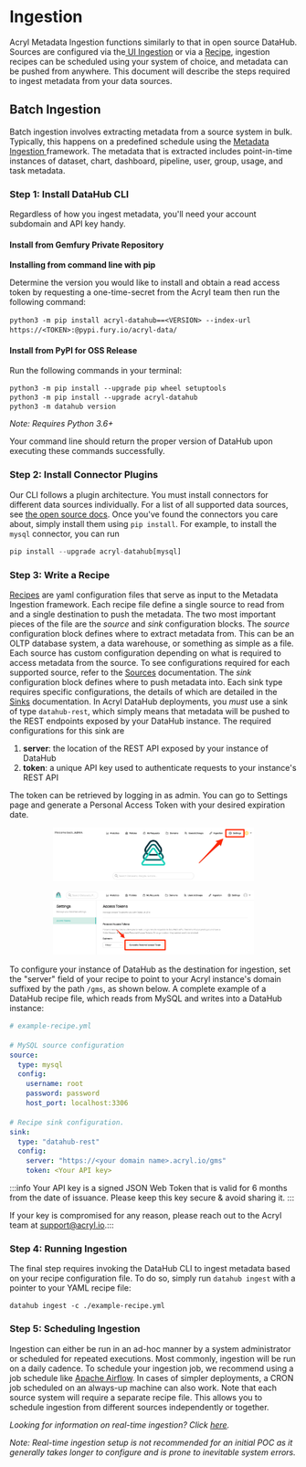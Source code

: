 # Ingestion

Acryl Metadata Ingestion functions similarly to that in open source DataHub. Sources are configured via the[ UI Ingestion](docs/ui-ingestion.md) or via a [Recipe](metadata-ingestion/README.md#recipes), ingestion recipes can be scheduled using your system of choice, and metadata can be pushed from anywhere.
This document will describe the steps required to ingest metadata from your data sources.

## Batch Ingestion

Batch ingestion involves extracting metadata from a source system in bulk. Typically, this happens on a predefined schedule using the [Metadata Ingestion ](metadata-ingestion/README.md#install-from-pypi)framework.
The metadata that is extracted includes point-in-time instances of dataset, chart, dashboard, pipeline, user, group, usage, and task metadata.

### Step 1: Install DataHub CLI

Regardless of how you ingest metadata, you'll need your account subdomain and API key handy.

#### **Install from Gemfury Private Repository**

**Installing from command line with pip**

Determine the version you would like to install and obtain a read access token by requesting a one-time-secret from the Acryl team then run the following command:

`python3 -m pip install acryl-datahub==<VERSION> --index-url https://<TOKEN>:@pypi.fury.io/acryl-data/`

#### Install from PyPI for OSS Release

Run the following commands in your terminal:

```
python3 -m pip install --upgrade pip wheel setuptools
python3 -m pip install --upgrade acryl-datahub
python3 -m datahub version
```

_Note: Requires Python 3.6+_

Your command line should return the proper version of DataHub upon executing these commands successfully.

### Step 2: Install Connector Plugins

Our CLI follows a plugin architecture. You must install connectors for different data sources individually. For a list of all supported data sources, see [the open source docs](metadata-ingestion/README.md#installing-plugins).
Once you've found the connectors you care about, simply install them using `pip install`.
For example, to install the `mysql` connector, you can run

```python
pip install --upgrade acryl-datahub[mysql]
```

### Step 3: Write a Recipe

[Recipes](metadata-ingestion/README.md#recipes) are yaml configuration files that serve as input to the Metadata Ingestion framework. Each recipe file define a single source to read from and a single destination to push the metadata.
The two most important pieces of the file are the _source_ and _sink_ configuration blocks.
The _source_ configuration block defines where to extract metadata from. This can be an OLTP database system, a data warehouse, or something as simple as a file. Each source has custom configuration depending on what is required to access metadata from the source. To see configurations required for each supported source, refer to the [Sources](metadata-ingestion/README.md#sources) documentation.
The _sink_ configuration block defines where to push metadata into. Each sink type requires specific configurations, the details of which are detailed in the [Sinks](metadata-ingestion/README.md#sinks) documentation.
In Acryl DataHub deployments, you _must_ use a sink of type `datahub-rest`, which simply means that metadata will be pushed to the REST endpoints exposed by your DataHub instance. The required configurations for this sink are

1. **server**: the location of the REST API exposed by your instance of DataHub
2. **token**: a unique API key used to authenticate requests to your instance's REST API

The token can be retrieved by logging in as admin. You can go to Settings page and generate a Personal Access Token with your desired expiration date.

<p align="center">
  <img width="70%" src="https://raw.githubusercontent.com/datahub-project/static-assets/main//imgs/saas/home-(1).png"/>
</p>

<p align="center">
  <img width="70%" src="https://raw.githubusercontent.com/datahub-project/static-assets/main//imgs/saas/settings.png"/>
</p>

To configure your instance of DataHub as the destination for ingestion, set the "server" field of your recipe to point to your Acryl instance's domain suffixed by the path `/gms`, as shown below.
A complete example of a DataHub recipe file, which reads from MySQL and writes into a DataHub instance:

```yaml
# example-recipe.yml

# MySQL source configuration
source:
  type: mysql
  config:
    username: root
    password: password
    host_port: localhost:3306

# Recipe sink configuration.
sink:
  type: "datahub-rest"
  config:
    server: "https://<your domain name>.acryl.io/gms"
    token: <Your API key>
```

:::info
Your API key is a signed JSON Web Token that is valid for 6 months from the date of issuance. Please keep this key secure & avoid sharing it.
:::

If your key is compromised for any reason, please reach out to the Acryl team at support@acryl.io.:::

### Step 4: Running Ingestion

The final step requires invoking the DataHub CLI to ingest metadata based on your recipe configuration file.
To do so, simply run `datahub ingest` with a pointer to your YAML recipe file:

```
datahub ingest -c ./example-recipe.yml
```

### Step 5: Scheduling Ingestion

Ingestion can either be run in an ad-hoc manner by a system administrator or scheduled for repeated executions. Most commonly, ingestion will be run on a daily cadence.
To schedule your ingestion job, we recommend using a job schedule like [Apache Airflow](https://airflow.apache.org/). In cases of simpler deployments, a CRON job scheduled on an always-up machine can also work.
Note that each source system will require a separate recipe file. This allows you to schedule ingestion from different sources independently or together.

_Looking for information on real-time ingestion? Click_ [_here_](docs/lineage/airflow.md)_._

_Note: Real-time ingestion setup is not recommended for an initial POC as it generally takes longer to configure and is prone to inevitable system errors._
